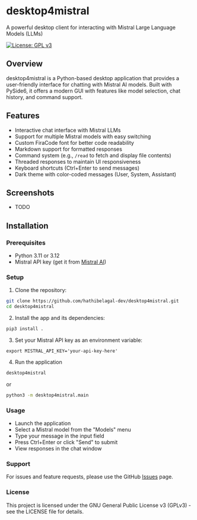 # desktop4mistral

A powerful desktop client for interacting with Mistral Large Language Models (LLMs)

[![License: GPL v3](https://img.shields.io/badge/License-GPLv3-blue.svg)](https://www.gnu.org/licenses/gpl-3.0)

## Overview

desktop4mistral is a Python-based desktop application that provides a user-friendly interface for chatting with Mistral AI models. Built with PySide6, it offers a modern GUI with features like model selection, chat history, and command support.

## Features

- Interactive chat interface with Mistral LLMs
- Support for multiple Mistral models with easy switching
- Custom FiraCode font for better code readability
- Markdown support for formatted responses
- Command system (e.g., `/read` to fetch and display file contents)
- Threaded responses to maintain UI responsiveness
- Keyboard shortcuts (Ctrl+Enter to send messages)
- Dark theme with color-coded messages (User, System, Assistant)

## Screenshots

- TODO

## Installation

### Prerequisites

- Python 3.11 or 3.12
- Mistral API key (get it from [Mistral AI](https://mistral.ai/))

### Setup

1. Clone the repository:
```bash
git clone https://github.com/hathibelagal-dev/desktop4mistral.git
cd desktop4mistral
```

2. Install the app and its dependencies:
```bash
pip3 install .
```

3. Set your Mistral API key as an environment variable:
```
export MISTRAL_API_KEY='your-api-key-here'
```

4. Run the application
```bash
desktop4mistral
```
or

```bash
python3 -m desktop4mistral.main
```

### Usage

- Launch the application
- Select a Mistral model from the "Models" menu
- Type your message in the input field
- Press Ctrl+Enter or click "Send" to submit
- View responses in the chat window

### Support
For issues and feature requests, please use the GitHub [Issues](https://github.com/hathibelagal-dev/desktop4mistral/issues) page.

### License

This project is licensed under the GNU General Public License v3 (GPLv3) - see the LICENSE file for details.

